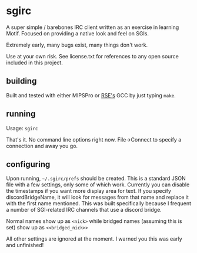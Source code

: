 # sgirc

A super simple / barebones IRC client written as an exercise in learning Motif.
Focused on providing a native look and feel on SGIs.

Extremely early, many bugs exist, many things don't work.

Use at your own risk.
See license.txt for references to any open source included in this project.

## building

Built and tested with either MIPSPro or [RSE's](https://github.com/sgidevnet/sgug-rse) GCC by just typing `make`.

## running

Usage: `sgirc`

That's it. No command line options right now. File->Connect to specify a connection and away you go.

## configuring

Upon running, `~/.sgirc/prefs` should be created. This is a standard JSON file with a few settings, only some of which work.
Currently you can disable the timestamps if you want more display area for text.
If you specify discordBridgeName, it will look for messages from that name and replace it with the first name mentioned. This was built specifically because I frequent a number of SGI-related IRC channels that use a discord bridge.

Normal names show up as `<nick>` while bridged names (assuming this is set) show up as `<<bridged_nick>>`

All other settings are ignored at the moment. I warned you this was early and unfinished!
